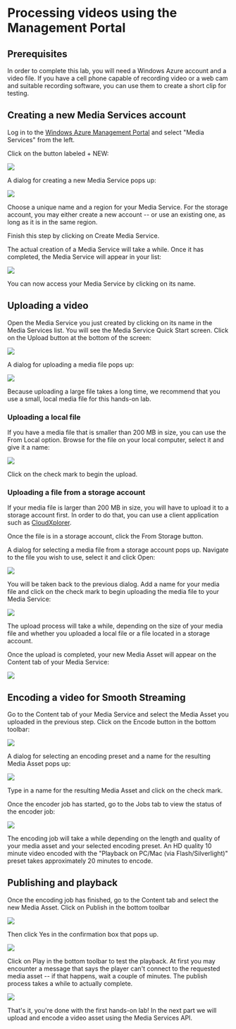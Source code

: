 # Processing videos using the Management Portal #

## Prerequisites ##

In order to complete this lab, you will need a Windows Azure account and a video file. If you have a cell phone capable of recording video or a web cam and suitable recording software, you can use them to create a short clip for testing. 

## Creating a new Media Services account ##

Log in to the [Windows Azure Management Portal](https://manage.windowsazure.com) and select "Media Services" from the left.

Click on the button labeled + NEW:

![](images/hol1/01-create-media-service.png)

A dialog for creating a new Media Service pops up:

![](images/hol1/02-create-media-service.png)

Choose a unique name and a region for your Media Service. For the storage account, you may either create a new account -- or use an existing one, as long as it is in the same region.

Finish this step by clicking on Create Media Service.

The actual creation of a Media Service will take a while. Once it has completed, the Media Service will appear in your list:

![](images/hol1/03-media-service-ready.png)

You can now access your Media Service by clicking on its name.

## Uploading a video ##

Open the Media Service you just created by clicking on its name in the Media Services list. You will see the Media Service Quick Start screen. Click on the Upload button at the bottom of the screen:

![](images/hol1/04-media-service-quickstart.png)

A dialog for uploading a media file pops up:

![](images/hol1/05-upload-media.png)

Because uploading a large file takes a long time, we recommend that you use a small, local media file for this hands-on lab.

### Uploading a local file ###

If you have a media file that is smaller than 200 MB in size, you can use the From Local option. Browse for the file on your local computer, select it and give it a name:

![](images/hol1/06-accept-local-upload.png)

Click on the check mark to begin the upload.

### Uploading a file from a storage account ###

If your media file is larger than 200 MB in size, you will have to upload it to a storage account first. In order to do that, you can use a client application such as [CloudXplorer](http://clumsyleaf.com/products/cloudxplorer). 

Once the file is in a storage account, click the From Storage button.

A dialog for selecting a media file from a storage account pops up. Navigate to the file you wish to use, select it and click Open:

![](images/hol1/07-upload-from-storage.png)

You will be taken back to the previous dialog. Add a name for your media file and click on the check mark to begin uploading the media file to your Media Service:

![](images/hol1/08-accept-upload.png)

The upload process will take a while, depending on the size of your media file and whether you uploaded a local file or a file located in a storage account.

Once the upload is completed, your new Media Asset will appear on the Content tab of your Media Service:

![](images/hol1/09-content-after-upload.png)

## Encoding a video for Smooth Streaming ##

Go to the Content tab of your Media Service and select the Media Asset you uploaded in the previous step. Click on the Encode button in the bottom toolbar:

![](images/hol1/10-encode.png)

A dialog for selecting an encoding preset and a name for the resulting Media Asset pops up:

![](images/hol1/11-start-encode.png)

Type in a name for the resulting Media Asset and click on the check mark.

Once the encoder job has started, go to the Jobs tab to view the status of the encoder job:

![](images/hol1/12-encoding-started.png)

The encoding job will take a while depending on the length and quality of your media asset and your selected encoding preset. An HD quality 10 minute video encoded with the "Playback on PC/Mac (via Flash/Silverlight)" preset takes approximately 20 minutes to encode.

## Publishing and playback ##

Once the encoding job has finished, go to the Content tab and select the new Media Asset. 
Click on Publish in the bottom toolbar

![](images/hol1/13-publish.png)

Then click Yes in the confirmation box that pops up.

![](images/hol1/14-accept-publish.png)

Click on Play in the bottom toolbar to test the playback. At first you may encounter a message that says the player can't connect to the requested media asset -- if that happens, wait a couple of minutes. The publish process takes a while to actually complete.

![](images/hol1/15-playback.png)

That's it, you're done with the first hands-on lab! In the next part we will upload and encode a video asset using the Media Services API.